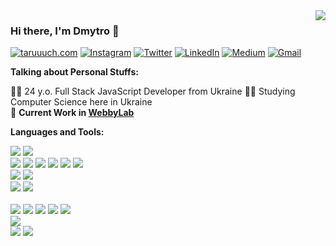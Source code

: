 <img align='right' src="https://github-readme-stats.vercel.app/api?username=taruuuch&show_icons=true&hide_border=true">

### Hi there, I'm Dmytro 👋

[![taruuuch.com](https://img.shields.io/badge/-taruuuch.com-4f94ef?logo=&style=for-the-badge&logoColor=white)](https://taruuuch.com/)
[![Instagram](https://img.shields.io/badge/-Instagram-8134af?logo=Instagram&style=for-the-badge&logoColor=white)](https://www.instagram.com/taruuuch/)
[![Twitter](https://img.shields.io/badge/-Twitter-1ca0f1?style=for-the-badge&labelColor=1ca0f1&logo=twitter&logoColor=white&link=https://twitter.com/taruuuch)](https://twitter.com/taruuuch) 
[![LinkedIn](https://img.shields.io/badge/-LinkedIn-blue?style=for-the-badge&logo=Linkedin&logoColor=white&link=https://www.linkedin.com/in/artemchuk-dmytro/)](https://www.linkedin.com/in/artemchuk-dmytro/)
[![Medium](https://img.shields.io/badge/-Medium-03a57a?style=for-the-badge&logo=Medium&link=https://medium.com/@taruuuch/)](https://medium.com/@taruuuch/)
[![Gmail](https://img.shields.io/badge/-Gmail-c14438?style=for-the-badge&logo=Gmail&logoColor=white&link=mailto:taruuuch@gmail.com)](mailto:taruuuch@gmail.com)

**Talking about Personal Stuffs:**

👨‍💻 24 y.o. Full Stack JavaScript Developer from Ukraine 
👨‍🎓 Studying Computer Science here in Ukraine  
🚧 **Current Work in [WebbyLab](https://webbylab.com/)**

**Languages and Tools:**

<div style="display:inline-block;">
  <img src="https://img.shields.io/badge/-JavaScript-F7DF1E?logo=JavaScript&style=for-the-badge&logoColor=222222">
  <img src="https://img.shields.io/badge/-TypeScript-007ACC?logo=TypeScript&style=for-the-badge&logoColor=222222">
</div>
<br>
<div style="display:inline-block;">
  <img src="https://img.shields.io/badge/-NodeJs-339933?logo=Node.js&style=for-the-badge&logoColor=white">
  <img src="https://img.shields.io/badge/-React-61DAFB?logo=React&style=for-the-badge&logoColor=222222">
  <img src="https://img.shields.io/badge/-Redux-764ABC?logo=Redux&style=for-the-badge&logoColor=white">
  <img src="https://img.shields.io/badge/-Sass-CC6699?logo=Sass&style=for-the-badge&logoColor=white">
  <img src="https://img.shields.io/badge/-Bootstrap-563D7C?logo=Bootstrap&style=for-the-badge&logoColor=white">
  <img src="https://img.shields.io/badge/-Material_UI-0081CB?logo=Material-UI&style=for-the-badge&logoColor=white">
</div>
<br>
<div style="display:inline-block;">
  <img src="https://img.shields.io/badge/-MySQL-4479A1?logo=MySQL&style=for-the-badge&logoColor=white">
  <img src="https://img.shields.io/badge/-MongoDB-47A248?logo=MongoDB&style=for-the-badge&logoColor=white">
</div>
<br>
<div style="display:inline-block;">
  <img src="https://img.shields.io/badge/-Gulp-CF4647?logo=Gulp&style=for-the-badge&logoColor=white">
  <img src="https://img.shields.io/badge/-Webpack-8DD6F9?logo=Webpack&style=for-the-badge&logoColor=222222">
</div>
<br>
<br><div style="display:inline-block;">
  <img src="https://img.shields.io/badge/-Swagger-85EA2D?logo=Swagger&style=for-the-badge&logoColor=222222">
  <img src="https://img.shields.io/badge/-Git-F05032?logo=Git&style=for-the-badge&logoColor=white">
  <img src="https://img.shields.io/badge/-Docker-2496ED?logo=Docker&style=for-the-badge&logoColor=white">
  <img src="https://img.shields.io/badge/-AWS-232F3E?logo=Amazon-AWS&style=for-the-badge&logoColor=white">
  <img src="https://img.shields.io/badge/-Nginx-269539?logo=Nginx&style=for-the-badge&logoColor=white">
  
</div>
<br>
<div style="display:inline-block;">
  <img src="https://img.shields.io/badge/-Jira-0052CC?logo=Jira&style=for-the-badge&logoColor=222222">
</div>
<br>
<div style="display:inline-block;">
  <img src="https://img.shields.io/badge/-Linux-FCC624?logo=Linux&style=for-the-badge&logoColor=222222">
  <img src="https://img.shields.io/badge/-Windows-0078D6?logo=Windows&style=for-the-badge&logoColor=white">
</div>
<br>
